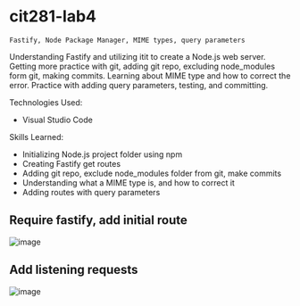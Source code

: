 # cit281-lab4
```
Fastify, Node Package Manager, MIME types, query parameters
```

Understanding Fastify and utilizing itit to create a Node.js web server. Getting more practice with git, adding git repo, excluding node_modules form git, making commits. Learning about MIME type and how to correct the error. Practice with adding query parameters, testing, and committing. 

Technologies Used:
- Visual Studio Code

Skills Learned:
- Initializing Node.js project folder using npm
- Creating Fastify get routes
- Adding git repo, exclude node_modules folder from git, make commits
- Understanding what a MIME type is, and how to correct it
- Adding routes with query parameters

## Require fastify, add initial route
![image](https://user-images.githubusercontent.com/67397853/170888049-0c671c8e-0254-4e4b-9da2-d120b325a0ab.png)

## Add listening requests
![image](https://user-images.githubusercontent.com/67397853/170888138-a25f11fb-f2d4-4e1b-afe6-37763ec6323c.png)
